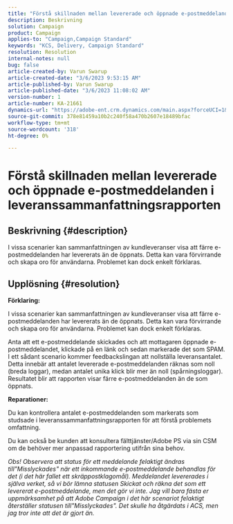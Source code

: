 ```yaml
---
title: "Förstå skillnaden mellan levererade och öppnade e-postmeddelanden i leveranssammanfattningsrapporten"
description: Beskrivning
solution: Campaign
product: Campaign
applies-to: "Campaign,Campaign Standard"
keywords: "KCS, Delivery, Campaign Standard"
resolution: Resolution
internal-notes: null
bug: false
article-created-by: Varun Swarup
article-created-date: "3/6/2023 9:53:15 AM"
article-published-by: Varun Swarup
article-published-date: "3/6/2023 11:08:02 AM"
version-number: 1
article-number: KA-21661
dynamics-url: "https://adobe-ent.crm.dynamics.com/main.aspx?forceUCI=1&pagetype=entityrecord&etn=knowledgearticle&id=3a3c9bb5-04bc-ed11-83ff-6045bd006149"
source-git-commit: 378e81459a10b2c240f58a470b2607e18489bfac
workflow-type: tm+mt
source-wordcount: '318'
ht-degree: 0%

---
```


# Förstå skillnaden mellan levererade och öppnade e-postmeddelanden i leveranssammanfattningsrapporten

## Beskrivning {#description}


I vissa scenarier kan sammanfattningen av kundleveranser visa att färre e-postmeddelanden har levererats än de öppnats. Detta kan vara förvirrande och skapa oro för användarna. Problemet kan dock enkelt förklaras.


## Upplösning {#resolution}


<b>Förklaring:</b>

I vissa scenarier kan sammanfattningen av kundleveranser visa att färre e-postmeddelanden har levererats än de öppnats. Detta kan vara förvirrande och skapa oro för användarna. Problemet kan dock enkelt förklaras.

Anta att ett e-postmeddelande skickades och att mottagaren öppnade e-postmeddelandet, klickade på en länk och sedan markerade det som SPAM. I ett sådant scenario kommer feedbackslingan att nollställa leveransantalet. Detta innebär att antalet levererade e-postmeddelanden räknas som noll (breda loggar), medan antalet unika klick blir mer än noll (spårningsloggar). Resultatet blir att rapporten visar färre e-postmeddelanden än de som öppnats.

<b>Reparationer:</b>

Du kan kontrollera antalet e-postmeddelanden som markerats som studsade i leveranssammanfattningsrapporten för att förstå problemets omfattning.

Du kan också be kunden att konsultera fälttjänster/Adobe PS via sin CSM om de behöver mer anpassad rapportering utifrån sina behov.

*Obs! Observera att status för ett meddelande felaktigt ändras till&quot;Misslyckades&quot; när ett inkommande e-postmeddelande behandlas för det (i det här fallet ett skräppostklagomål). Meddelandet levererades i själva verket, så vi bör lämna statusen Skickat och räkna det som ett levererat e-postmeddelande, men det gör vi inte. Jag vill bara fästa er uppmärksamhet på att Adobe Campaign i det här scenariot felaktigt återställer statusen till&quot;Misslyckades&quot;. Det skulle ha åtgärdats i ACS, men jag tror inte att det är gjort än.*
